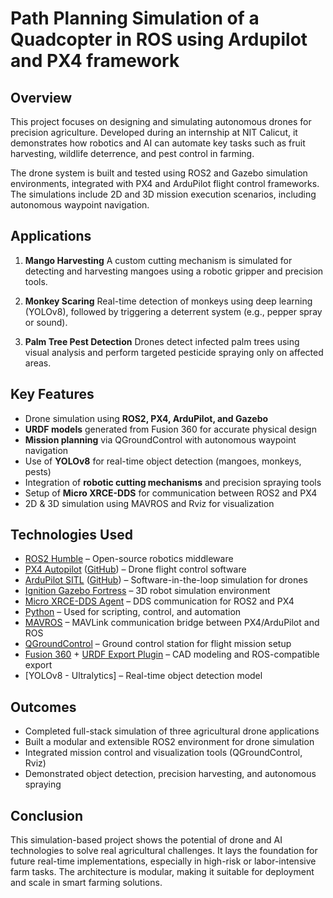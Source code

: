 # Path Planning Simulation of a Quadcopter in ROS using Ardupilot and PX4 framework

## Overview

This project focuses on designing and simulating autonomous drones for precision agriculture. Developed during an internship at NIT Calicut, it demonstrates how robotics and AI can automate key tasks such as fruit harvesting, wildlife deterrence, and pest control in farming.

The drone system is built and tested using ROS2 and Gazebo simulation environments, integrated with PX4 and ArduPilot flight control frameworks. The simulations include 2D and 3D mission execution scenarios, including autonomous waypoint navigation.

## Applications

1. **Mango Harvesting**
   A custom cutting mechanism is simulated for detecting and harvesting mangoes using a robotic gripper and precision tools.

2. **Monkey Scaring**
   Real-time detection of monkeys using deep learning (YOLOv8), followed by triggering a deterrent system (e.g., pepper spray or sound).

3. **Palm Tree Pest Detection**
   Drones detect infected palm trees using visual analysis and perform targeted pesticide spraying only on affected areas.

## Key Features

* Drone simulation using **ROS2, PX4, ArduPilot, and Gazebo**
* **URDF models** generated from Fusion 360 for accurate physical design
* **Mission planning** via QGroundControl with autonomous waypoint navigation
* Use of **YOLOv8** for real-time object detection (mangoes, monkeys, pests)
* Integration of **robotic cutting mechanisms** and precision spraying tools
* Setup of **Micro XRCE-DDS** for communication between ROS2 and PX4
* 2D & 3D simulation using MAVROS and Rviz for visualization

## Technologies Used

- [ROS2 Humble](https://docs.ros.org/en/humble/index.html) – Open-source robotics middleware
- [PX4 Autopilot](https://px4.io/) ([GitHub](https://github.com/PX4/PX4-Autopilot)) – Drone flight control software
- [ArduPilot SITL](https://ardupilot.org/dev/docs/sitl-simulator-software-in-the-loop.html) ([GitHub](https://github.com/ArduPilot/ardupilot)) – Software-in-the-loop simulation for drones
- [Ignition Gazebo Fortress](https://gazebosim.org/docs/fortress) – 3D robot simulation environment
- [Micro XRCE-DDS Agent](https://github.com/eProsima/Micro-XRCE-DDS-Agent) – DDS communication for ROS2 and PX4
- [Python](https://www.python.org/) – Used for scripting, control, and automation
- [MAVROS](https://github.com/mavlink/mavros) – MAVLink communication bridge between PX4/ArduPilot and ROS
- [QGroundControl](https://docs.qgroundcontrol.com/master/en/) – Ground control station for flight mission setup
- [Fusion 360](https://help.autodesk.com/view/fusion360/ENU/) + [URDF Export Plugin](https://github.com/ros-industrial/fusion360_to_urdf) – CAD modeling and ROS-compatible export
- [YOLOv8 - Ultralytics] – Real-time object detection model

## Outcomes

* Completed full-stack simulation of three agricultural drone applications
* Built a modular and extensible ROS2 environment for drone simulation
* Integrated mission control and visualization tools (QGroundControl, Rviz)
* Demonstrated object detection, precision harvesting, and autonomous spraying

## Conclusion

This simulation-based project shows the potential of drone and AI technologies to solve real agricultural challenges. It lays the foundation for future real-time implementations, especially in high-risk or labor-intensive farm tasks. The architecture is modular, making it suitable for deployment and scale in smart farming solutions.
